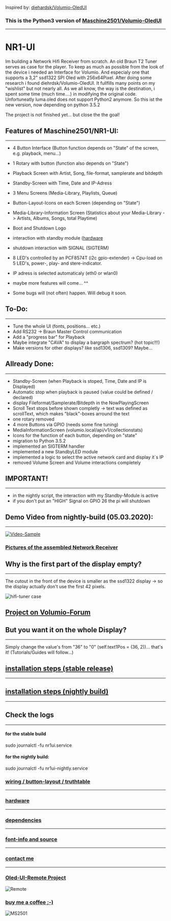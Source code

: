 Inspired by: [diehardsk/Volumio-OledUI](https://github.com/diehardsk/Volumio-OledUI)

### This is the Python3 version of [Maschine2501/Volumio-OledUI](https://github.com/Maschine2501/Volumio-OledUI/)
---

# NR1-UI
Im building a Network Hifi Receiver from scratch.
An old Braun T2 Tuner serves as case for the player.
To keep as much as possible from the look of the device i needed an Interface for Volumio.
And especialy one that supports a 3,2" ssd1322 SPI Oled with 256x64Pixel.
After doing some research i found diehrdsk/Volumio-OledUI.
It fullfills many points on my "wishlist" but not nearly all.
As we all know, the way is the destination, i spent some time (much time....) in modifying the original code.
Unfortuneatly luma.oled does not support Python2 anymore.
So this ist the new version, now depending on python 3.5.2

The project is not finished yet... but close the the goal!

## Features of Maschine2501/NR1-UI:
---
* 4 Button Interface (Button function depends on "State" of the screen, e.g. playback, menu...)
* 1 Rotary with button (function also depends on "State")
* Playback Screen with Artist, Song, file-format, samplerate and bitdepth
* Standby-Screen with Time, Date and IP-Adress
* 3 Menu Screens (Media-Library, Playlists, Queue)
* Button-Layout-Icons on each Screen (depending on "State")
* Media-Library-Information Screen (Statistics about your Media-Library -> Artists, Albums, Songs, total Playtime)
* Boot and Shutdown Logo
* interaction with standby module ([hardware](https://github.com/Maschine2501/NR1-UI/wiki/Standby-Module)
* shutdown interaction with SIGNAL (SIGTERM)
* 8 LED's controlled by an PCF8574T (i2c gpio-extender) -> Cpu-load on 5 LED's, power-, play- and stere-indicator.
* IP adress is selected automaticaly (eth0 or wlan0)
* maybe more features will come... ^^

* Some bugs will (not often) happen. Will debug it soon.

## To-Do: 
---
* Tune the whole UI (fonts, positions... etc.)
* Add RS232 -> Braun Master Control communication
* Add a "progress bar" for Playback
* Maybe integrate "CAVA" to display a bargraph spectrum? (hot topic!!!)
* Make versions for other displays? like ssd1306, ssd1309? Maybe...

## Allready Done:
---
* Standby-Screen (when Playback is stoped, Time, Date and IP is Displayed)
* Automatic stop when playback is paused (value could be defined / declared)
* display Fileformat/Samplerate/Bitdepth in the NowPlayingScreen
* Scroll Text stops before shown completly -> text was defined as scrollText, which makes "black"-boxes arround the text
* one rotary removed
* 4 more Buttons via GPIO (needs some fine tuning)
* MediaInformationScreen (volumio.local/api/v1/collectionstats)
* Icons for the function of each button, depending on "state"
* migration to Python 3.5.2
* implemented an SIGTERM handler
* implemented a new StandbyLED module
* implemented a logic to select the active network card and display it`s IP
* removed Volume Screen and Volume interactions completely

## IMPORTANT!
---
* in the nightly script, the interaction with my Standby-Module is active 
* if you don't put an "HIGH" Signal on GPIO 26 the pi will shutdown

## Demo Video from nightly-build (05.03.2020):
---
[![Video-Sample](http://img.youtube.com/vi/9TtgO0_KqNk/0.jpg)](http://www.youtube.com/watch?v=9TtgO0_KqNk "Video-Sample")

### [Pictures of the assembled Network Receiver](https://github.com/Maschine2501/NR1-UI/wiki/Pictures-and-Videos)

## Why is the first part of the display empty?
---
The cutout in the front of the device is smaller as the ssd1322 display -> so the display actually don't use the first 42 pixels.

![hifi-tuner case](https://i.ibb.co/WpsSd5z/Entwurfszeichnung-NR1-500px.jpg)

## [Project on Volumio-Forum](https://forum.volumio.org/256x64-oled-ssd1322-spi-buttons-rotary-interface-t14098.html#p72945)

## But you want it on the whole Display?
---
Simply change the value's from "36" to "0" (self.text1Pos = (36, 2))... that's it! (Tutorials/Guides will follow...)

## [installation steps (stable release)](https://github.com/Maschine2501/NR1-UI/wiki/Installation-steps-(stable-release))
---
## [installation steps (nightly build)](https://github.com/Maschine2501/NR1-UI/wiki/Installation-steps-(nightly))
---
## Check the logs
---
#### for the stable build

sudo journalctl -fu nr1ui.service

#### for the nightly build:

sudo journalctl -fu nr1ui-nightly.service

### [wiring / button-layout / truthtable](https://github.com/Maschine2501/NR1-UI/wiki/wiring-and-button-truth-table)
---

### [hardware](https://github.com/Maschine2501/NR1-UI/wiki/hardware)
---

### [dependencies](https://github.com/Maschine2501/NR1-UI/wiki/dependencies)
---

### [font-info and source](https://github.com/Maschine2501/NR1-UI/wiki/font-information-(source))
---

### [contact me](mailto:Maschine2501@gmx.de?subject=[GitHub]%20Source%20Han%20Sans)
---

### [Oled-UI-Remote Project](https://github.com/Maschine2501/RC2-UI)
![Remote](https://i.ibb.co/qWpqB0M/20200405-124431.jpg)


### [buy me a coffee ;-)](https://paypal.me/maschine2501)

![MS2501](https://github.com/Maschine2501/NR1-UI/blob/master/wiki/MS2501.png)
